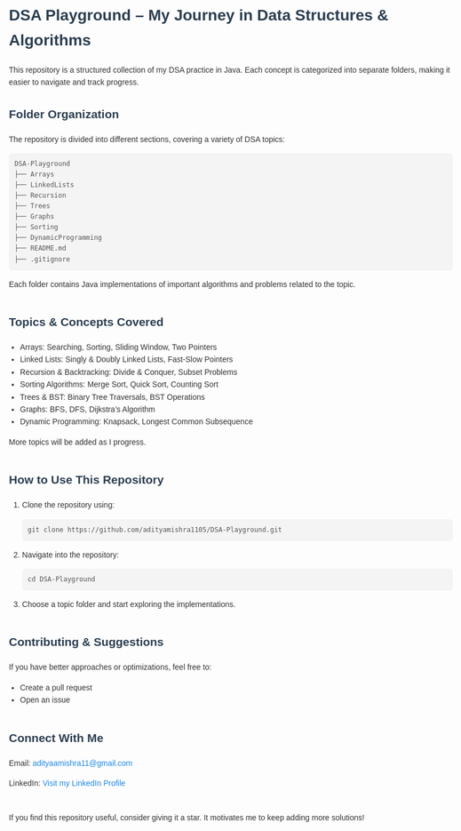 <!DOCTYPE html>
<html lang="en">
<head>
  <meta charset="UTF-8">
  <title>DSA Playground</title>
  <style>
    body {
      font-family: Arial, sans-serif;
      margin: 40px auto;
      max-width: 800px;
      line-height: 1.6;
      color: #333;
    }
    h1, h2 {
      color: #2c3e50;
    }
    pre {
      background: #f4f4f4;
      padding: 10px;
      border-radius: 6px;
      overflow-x: auto;
    }
    code {
      font-family: monospace;
      color: #555;
    }
    ul {
      padding-left: 20px;
    }
    a {
      color: #1e88e5;
      text-decoration: none;
    }
    a:hover {
      text-decoration: underline;
    }
    .section {
      margin-bottom: 40px;
    }
  </style>
</head>
<body>

  <h1>DSA Playground – My Journey in Data Structures & Algorithms</h1>
  <p>This repository is a structured collection of my DSA practice in Java. Each concept is categorized into separate folders, making it easier to navigate and track progress.</p>

  <div class="section">
    <h2>Folder Organization</h2>
    <p>The repository is divided into different sections, covering a variety of DSA topics:</p>
    <pre><code>DSA-Playground
├── Arrays
├── LinkedLists
├── Recursion
├── Trees
├── Graphs
├── Sorting
├── DynamicProgramming
├── README.md
├── .gitignore</code></pre>
    <p>Each folder contains Java implementations of important algorithms and problems related to the topic.</p>
  </div>

  <div class="section">
    <h2>Topics & Concepts Covered</h2>
    <ul>
      <li>Arrays: Searching, Sorting, Sliding Window, Two Pointers</li>
      <li>Linked Lists: Singly & Doubly Linked Lists, Fast-Slow Pointers</li>
      <li>Recursion & Backtracking: Divide & Conquer, Subset Problems</li>
      <li>Sorting Algorithms: Merge Sort, Quick Sort, Counting Sort</li>
      <li>Trees & BST: Binary Tree Traversals, BST Operations</li>
      <li>Graphs: BFS, DFS, Dijkstra’s Algorithm</li>
      <li>Dynamic Programming: Knapsack, Longest Common Subsequence</li>
    </ul>
    <p>More topics will be added as I progress.</p>
  </div>

  <div class="section">
    <h2>How to Use This Repository</h2>
    <ol>
      <li>Clone the repository using:
        <pre><code>git clone https://github.com/adityamishra1105/DSA-Playground.git</code></pre>
      </li>
      <li>Navigate into the repository:
        <pre><code>cd DSA-Playground</code></pre>
      </li>
      <li>Choose a topic folder and start exploring the implementations.</li>
    </ol>
  </div>

  <div class="section">
    <h2>Contributing & Suggestions</h2>
    <p>If you have better approaches or optimizations, feel free to:</p>
    <ul>
      <li>Create a pull request</li>
      <li>Open an issue</li>
    </ul>
  </div>

  <div class="section">
    <h2>Connect With Me</h2>
    <p>Email: <a href="mailto:adityaamishra11@gmail.com">adityaamishra11@gmail.com</a></p>
    <p>LinkedIn: <a href="https://www.linkedin.com/in/aditya-mishra-370393257/" target="_blank">Visit my LinkedIn Profile</a></p>
  </div>

  <div class="section">
    <p>If you find this repository useful, consider giving it a star. It motivates me to keep adding more solutions!</p>
  </div>

</body>
</html>
